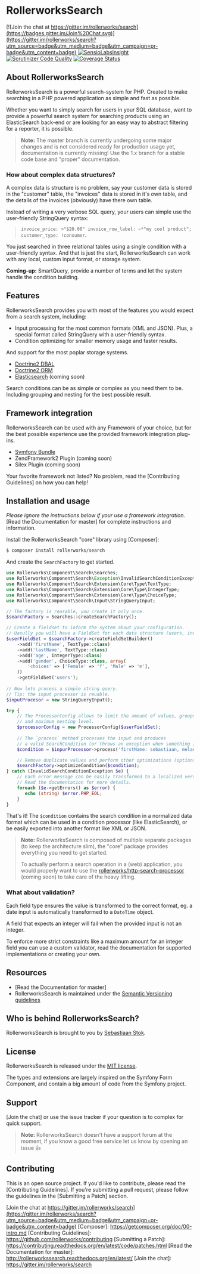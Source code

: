 RollerworksSearch
=================

[![Join the chat at https://gitter.im/rollerworks/search](https://badges.gitter.im/Join%20Chat.svg)](https://gitter.im/rollerworks/search?utm_source=badge&utm_medium=badge&utm_campaign=pr-badge&utm_content=badge)
[![SensioLabsInsight](https://insight.sensiolabs.com/projects/92caf31d-dae6-49dd-9526-440d859daa31/mini.png)](https://insight.sensiolabs.com/projects/92caf31d-dae6-49dd-9526-440d859daa31)
[![Scrutinizer Code Quality](https://scrutinizer-ci.com/g/rollerworks/search/badges/quality-score.png?b=master)](https://scrutinizer-ci.com/g/rollerworks/search/?branch=master)
[![Coverage Status](https://coveralls.io/repos/github/rollerworks/search/badge.svg?branch=master)](https://coveralls.io/github/rollerworks/search?branch=master)

## About RollerworksSearch

RollerworksSearch is a powerful search-system for PHP.
Created to make searching in a PHP powered application as simple and fast as possible.

Whether you want to simply search for users in your SQL database, want to
provide a powerful search system for searching products using an ElasticSearch
back-end or are looking for an easy way to abstract filtering for a reporter, 
it is possible.

> **Note:** The master branch is currently undergoing some major changes and is not
> considered ready for production usage yet, documentation is currently missing!
> Use the 1.x branch for a stable code base and "proper" documentation.

### How about complex data structures?

A complex data is structure is no problem, say your customer data is stored
in the "customer" table, the "invoices" data is stored in it's own table, and
the details of the invoices (obviously) have there own table.

Instead of writing a very verbose SQL query, your users can simple use 
the user-friendly StringQuery syntax:

> `invoice_price: >"$20.00" invoice_row_label: ~*"my cool product"; customer_type: !consumer`.

You just searched in three relational tables using a single condition with a
user-friendly syntax. And that is just the start, RollerworksSearch can work with
any local, custom input format, or storage system.

**Coming-up:** SmartQuery, provide a number of terms and let the system
handle the condition building.

## Features

RollerworksSearch provides you with most of the features you would expect
from a search system, including:
 
* Input processing for the most common formats (XML and JSON).
  Plus, a special format called StringQuery with a user-friendly syntax.
* Condition optimizing for smaller memory usage and faster results.

And support for the most poplar storage systems.

* [Doctrine2 DBAL](https://github.com/rollerworks/search-doctrine-dbal)
* [Doctrine2 ORM](https://github.com/rollerworks/search-doctrine-orm)
* [Elasticsearch](https://github.com/rollerworks/search-elasticsearch) (coming soon)

Search conditions can be as simple or complex as you need them to be.
Including grouping and nesting for the best possible result.

## Framework integration

RollerworksSearch can be used with any Framework of your choice, but for the best
possible experience use the provided framework integration plug-ins.

* [Symfony Bundle](https://github.com/rollerworks/SearchBundle)
* ZendFramework2 Plugin (coming soon)
* Silex Plugin (coming soon)

Your favorite framework not listed? No problem, read the [Contributing Guidelines]
on how you can help!

## Installation and usage

*Please ignore the instructions below if your use a framework integration.*
[Read the Documentation for master] for complete instructions and information.

Install the RollerworksSearch "core" library using [Composer]:

```bash
$ composer install rollerworks/search
```

And create the `SearchFactory` to get started.

```php
use Rollerworks\Component\Search\Searches;
use Rollerworks\Component\Search\Exception\InvalidSearchConditionException;
use Rollerworks\Component\Search\Extension\Core\Type\TextType;
use Rollerworks\Component\Search\Extension\Core\Type\IntegerType;
use Rollerworks\Component\Search\Extension\Core\Type\ChoiceType;
use Rollerworks\Component\Search\Input\StringQueryInput;

// The factory is reusable, you create it only once.
$searchFactory = Searches::createSearchFactory();

// Create a fieldset to inform the system about your configuration.
// Uasully you will have a FieldSet for each data structure (users, invoices, etc).
$userFieldSet = $searchFactory->createFieldSetBuilder()
    ->add('firstName', TextType::class)
    ->add('lastName', TextType::class)
    ->add('age', IntegerType::class)
    ->add('gender', ChoiceType::class, array(
        'choices' => ['Female' => 'f', 'Male' => 'm'],
    ))
    ->getFieldSet('users');
    
// Now lets process a simple string query.
// Tip: the input processor is reuable.
$inputProcesor = new StringQueryInput();

try {
    // The ProcessorConfig allows to limit the amount of values, groups
    // and maximum nesting level.
    $processorConfig = new ProcessorConfig($userFieldSet);
    
    // The `process` method processes the input and produces 
    // a valid SearchCondition (or throws an exception when something is wrong).
    $condition = $inpurProcessor->process('firstName: sebastiaan, melany;');

    // Remove duplicate values and perform other optimizations (optional step).
    $searchFactory->optimizeCondition($condition);
} catch (InvalidSearchConditionException $e) {
    // Each error message can be easily transformed to a localized version.
    // Read the documentation for more details.
    foreach ($e->getErrors() as $error) {
       echo (string) $error.PHP_EOL;
    }
}
```

That's it! The `$condition` contains the search condition in a normalized
data format which can be used in a condition processor (like ElasticSearch), 
or be easily exported into another format like XML or JSON.

> **Note:** RollerworksSearch is composed of multiple separate packages (to keep the architecture slim), 
> the "core" package provides everything you need to get started.
>
> To actually perform a search operation in a (web) application, you would properly
> want to use the [rollerworks/http-search-processor](https://github.com/rollerworks/search-http-processor) 
(coming soon) to take care of the heavy lifting.

### What about validation?

Each field type ensures the value is transformed to the correct format,
eg. a date input is automatically transformed to a `DateTime` object.

A field that expects an integer will fail when the provided input is not an integer.

To enforce more strict constraints like a maximum amount for an integer field you 
can use a custom validator, read the documentation for supported implementations or creating
your own.

## Resources

* [Read the Documentation for master]
* RollerworksSearch is maintained under the [Semantic Versioning guidelines](http://semver.org/)

## Who is behind RollerworksSearch?

RollerworksSearch is brought to you by [Sebastiaan Stok](https://github.com/sstok).

## License

RollerworksSearch is released under the [MIT license](LICENSE).

The types and extensions are largely inspired on the Symfony Form Component, 
and contain a big amount of code from the Symfony project.

## Support

[Join the chat] or use the issue tracker if your question is to complex for quick support.

> **Note:** RollerworksSearch doesn't have a support forum at the moment, if you know
> a good free service let us know by opening an issue :+1:

## Contributing

This is an open source project. If you'd like to contribute,
please read the [Contributing Guidelines]. If you're submitting
a pull request, please follow the guidelines in the [Submitting a Patch] section.

[Join the chat at https://gitter.im/rollerworks/search](https://gitter.im/rollerworks/search?utm_source=badge&utm_medium=badge&utm_campaign=pr-badge&utm_content=badge)
[Composer]: https://getcomposer.org/doc/00-intro.md
[Contributing Guidelines]: https://github.com/rollerworks/contributing
[Submitting a Patch]: https://contributing.readthedocs.org/en/latest/code/patches.html
[Read the Documentation for master]: http://rollerworkssearch.readthedocs.org/en/latest/
[Join the chat]: https://gitter.im/rollerworks/search 
